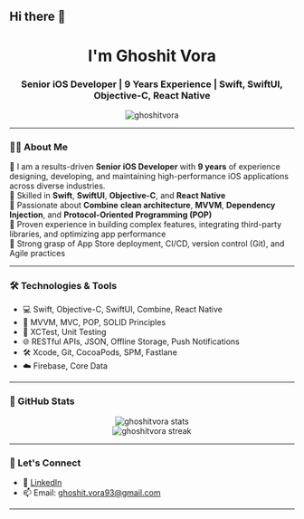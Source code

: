## Hi there 👋

<h1 align="center">I'm Ghoshit Vora</h1>
<h3 align="center">Senior iOS Developer | 9 Years Experience | Swift, SwiftUI, Objective-C, React Native</h3>

<p align="center">
  <img src="https://komarev.com/ghpvc/?username=ghoshitvora&label=Profile%20views&color=0e75b6&style=flat" alt="ghoshitvora" />
</p>

---

### 👨‍💻 About Me

🔹 I am a results-driven **Senior iOS Developer** with **9 years** of experience designing, developing, and maintaining high-performance iOS applications across diverse industries.  
🔹 Skilled in **Swift**, **SwiftUI**, **Objective-C**, and **React Native**  
🔹 Passionate about **Combine** **clean architecture**, **MVVM**, **Dependency Injection**, and **Protocol-Oriented Programming (POP)**  
🔹 Proven experience in building complex features, integrating third-party libraries, and optimizing app performance  
🔹 Strong grasp of App Store deployment, CI/CD, version control (Git), and Agile practices  

---

### 🛠️ Technologies & Tools

- 💻 Swift, Objective-C, SwiftUI, Combine, React Native  
- 🧱 MVVM, MVC, POP, SOLID Principles  
- 🧪 XCTest, Unit Testing  
- 🌐 RESTful APIs, JSON, Offline Storage, Push Notifications  
- 🛠️ Xcode, Git, CocoaPods, SPM, Fastlane  
- ☁️ Firebase, Core Data  

---

### 📌 GitHub Stats

<p align="center">
  <img src="https://github-readme-stats.vercel.app/api?username=ghoshitvora&show_icons=true&theme=tokyonight" alt="ghoshitvora stats" />
  <br/>
  <img src="https://github-readme-streak-stats.herokuapp.com?user=ghoshitvora&theme=tokyonight" alt="ghoshitvora streak" />
</p>

---

### 🔗 Let's Connect

- 💼 [LinkedIn](https://www.linkedin.com/in/imghoshitvora)
- 📫 Email: ghoshit.vora93@gmail.com  

---
